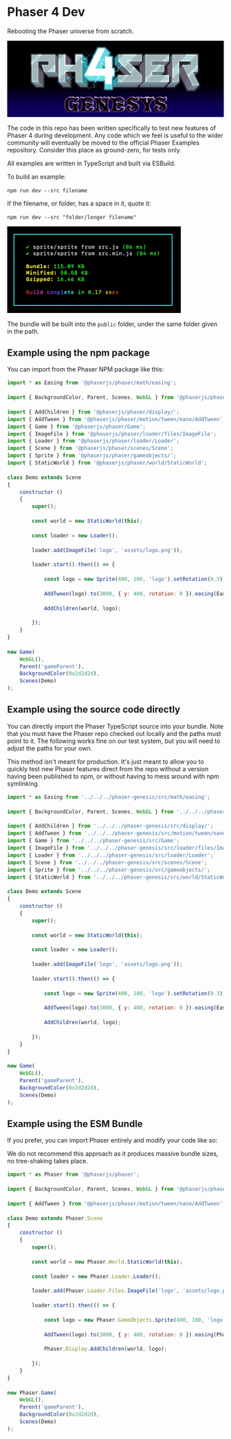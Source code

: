 # Phaser 4 Dev

Rebooting the Phaser universe from scratch.

![Phaser4](readme-logo.png)

The code in this repo has been written specifically to test new features of Phaser 4 during development. Any code which we feel is useful to the wider community will eventually be moved to the official Phaser Examples repository. Consider this place as ground-zero, for tests only.

All examples are written in TypeScript and built via ESBuild.

To build an example:

`npm run dev --src filename`

If the filename, or folder, has a space in it, quote it:

`npm run dev --src "folder/longer filename"`

![Phaser4](readme-build.png)

The bundle will be built into the `public` folder, under the same folder given in the path.

## Example using the npm package

You can import from the Phaser NPM package like this:

```js
import * as Easing from '@phaserjs/phaser/math/easing';

import { BackgroundColor, Parent, Scenes, WebGL } from '@phaserjs/phaser/config';

import { AddChildren } from '@phaserjs/phaser/display/';
import { AddTween } from '@phaserjs/phaser/motion/tween/nano/AddTween';
import { Game } from '@phaserjs/phaser/Game';
import { ImageFile } from '@phaserjs/phaser/loader/files/ImageFile';
import { Loader } from '@phaserjs/phaser/loader/Loader';
import { Scene } from '@phaserjs/phaser/scenes/Scene';
import { Sprite } from '@phaserjs/phaser/gameobjects/';
import { StaticWorld } from '@phaserjs/phaser/world/StaticWorld';

class Demo extends Scene
{
    constructor ()
    {
        super();

        const world = new StaticWorld(this);

        const loader = new Loader();

        loader.add(ImageFile('logo', 'assets/logo.png'));

        loader.start().then(() => {

            const logo = new Sprite(400, 100, 'logo').setRotation(0.3);

            AddTween(logo).to(3000, { y: 400, rotation: 0 }).easing(Easing.Bounce.Out);

            AddChildren(world, logo);

        });
    }
}

new Game(
    WebGL(),
    Parent('gameParent'),
    BackgroundColor(0x2d2d2d),
    Scenes(Demo)
);
```

## Example using the source code directly

You can directly import the Phaser TypeScript source into your bundle. Note that you must have the Phaser repo checked out locally and the paths must point to it. The following works fine on our test system, but you will need to adjust the paths for your own.

This method isn't meant for production. It's just meant to allow you to quickly test new Phaser features direct from the repo without a version having been published to npm, or without having to mess around with npm symlinking.

```js
import * as Easing from '../../../phaser-genesis/src/math/easing';

import { BackgroundColor, Parent, Scenes, WebGL } from '../../../phaser-genesis/src/config';

import { AddChildren } from '../../../phaser-genesis/src/display/';
import { AddTween } from '../../../phaser-genesis/src/motion/tween/nano/AddTween';
import { Game } from '../../../phaser-genesis/src/Game';
import { ImageFile } from '../../../phaser-genesis/src/loader/files/ImageFile';
import { Loader } from '../../../phaser-genesis/src/loader/Loader';
import { Scene } from '../../../phaser-genesis/src/scenes/Scene';
import { Sprite } from '../../../phaser-genesis/src/gameobjects/';
import { StaticWorld } from '../../../phaser-genesis/src/world/StaticWorld';

class Demo extends Scene
{
    constructor ()
    {
        super();

        const world = new StaticWorld(this);

        const loader = new Loader();

        loader.add(ImageFile('logo', 'assets/logo.png'));

        loader.start().then(() => {

            const logo = new Sprite(400, 100, 'logo').setRotation(0.3);

            AddTween(logo).to(3000, { y: 400, rotation: 0 }).easing(Easing.Bounce.Out);

            AddChildren(world, logo);

        });
    }
}

new Game(
    WebGL(),
    Parent('gameParent'),
    BackgroundColor(0x2d2d2d),
    Scenes(Demo)
);
```

## Example using the ESM Bundle

If you prefer, you can import Phaser entirely and modify your code like so:

We do not recommend this approach as it produces massive bundle sizes, no tree-shaking takes place.

```js
import * as Phaser from '@phaserjs/phaser';

import { BackgroundColor, Parent, Scenes, WebGL } from '@phaserjs/phaser/config';

import { AddTween } from '@phaserjs/phaser/motion/tween/nano/AddTween';

class Demo extends Phaser.Scene
{
    constructor ()
    {
        super();

        const world = new Phaser.World.StaticWorld(this);

        const loader = new Phaser.Loader.Loader();

        loader.add(Phaser.Loader.Files.ImageFile('logo', 'assets/logo.png'));

        loader.start().then(() => {

            const logo = new Phaser.GameObjects.Sprite(400, 100, 'logo').setRotation(0.3);

            AddTween(logo).to(3000, { y: 400, rotation: 0 }).easing(Phaser.Math.Easing.Bounce.Out);

            Phaser.Display.AddChildren(world, logo);

        });
    }
}

new Phaser.Game(
    WebGL(),
    Parent('gameParent'),
    BackgroundColor(0x2d2d2d),
    Scenes(Demo)
);
```
